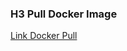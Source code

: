 ### H3 Pull Docker Image
<a href="https://hub.docker.com/r/kyomel/agmc-day-7" target="_blank">Link Docker Pull</a>